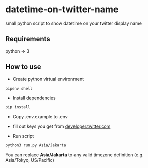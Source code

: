 # datetime-on-twitter-name
small python script to show datetime on your twitter display name

## Requirements
python => 3

## How to use

- Create python virtual environment
```bash
pipenv shell
```

- Install dependencies
```bash
pip install
```

- Copy .env.example to .env
- fill out keys you get from [developer.twitter.com](developer.twitter.com)

- Run script
```bash
python3 run.py Asia/Jakarta
```

You can replace **Asia/Jakarta** to any valid timezone definition (e.g. Asia/Tokyo, US/Pacific)

